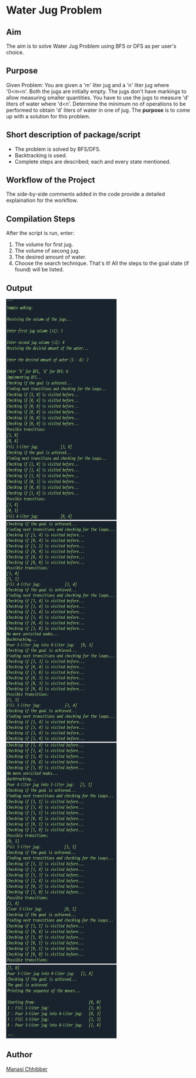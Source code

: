 # Water Jug Problem

## Aim

The aim is to solve Water Jug Problem using BFS or DFS as per user's choice.


## Purpose

Given Problem: You are given a 'm' liter jug and a 'n' liter jug where '0<m<n'. Both the jugs are initially empty. The jugs don't have markings to allow measuring smaller quantities. You have to use the jugs to measure 'd' liters of water where 'd<n'. Determine the minimum no of operations to be performed to obtain 'd' liters of water in one of jug. The **purpose** is to come up with a solution for this problem.


## Short description of package/script

- The problem is solved by BFS/DFS.
- Backtracking is used.
- Complete steps are described; each and every state mentioned.


## Workflow of the Project

The side-by-side comments added in the code provide a detailed explaination for the workflow.


## Compilation Steps

After the script is run, enter:
1. The volume for first jug.
2. The volume of secong jug.
3. The desired amount of water.
4. Choose the search technique.
That's it! All the steps to the goal state (if found) will be listed.


## Output

<img width = 300 height = 600 src="../Water Jug Problem/Images/ss1.png">
<img width = 300 height = 600 src="../Water Jug Problem/Images/ss2.png">
<img width = 300 height = 600 src="../Water Jug Problem/Images/ss3.png">
<img width = 300 height = 200 src="../Water Jug Problem/Images/ss4.png">

## Author

[Manasi Chhibber](https://github.com/Manasi2001)
